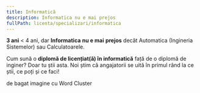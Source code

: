 ```yaml
---
title: Informatică
description: Informatica nu e mai prejos
fullPath: licenta/specializari/informatica
---
```

**3 ani** < 4 ani, dar **Informatica** **nu e mai** **prejos** decât Automatica (Ingineria Sistemelor) sau Calculatoarele.

Cum sună o **diplomă de licențiat(ă) în informatică** față de o diplomă de inginer? Doar tu știi asta. Noi știm că angajatorii se uită în primul rând la ce știi, ce poți și ce faci! 

de bagat imagine cu Word Cluster